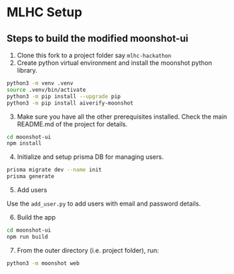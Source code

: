 # MLHC Setup


## Steps to build the modified moonshot-ui

1. Clone this fork to a project folder say ``mlhc-hackathon``
2. Create python virtual environment and install the moonshot python library.

```bash
python3 -m venv .venv
source .venv/bin/activate
python3 -m pip install --upgrade pip
python3 -m pip install aiverify-moonshot
```
3. Make sure you have all the other prerequisites installed. Check the main README.md of the project for details.

```bash
cd moonshot-ui
npm install
```

4. Initialize and setup prisma DB for managing users.

```bash
prisma migrate dev --name init
prisma generate
```

5. Add users

Use the ``add_user.py`` to add users with email and password details.

6. Build the app

```bash
cd moonshot-ui
npm run build
```

7. From the outer directory (i.e. project folder), run:

```bash
python3 -m moonshot web
```